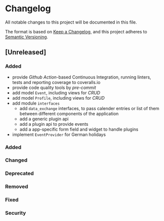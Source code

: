 # Changelog
All notable changes to this project will be documented in this file.

The format is based on [Keep a Changelog](https://keepachangelog.com/en/1.0.0/),
and this project adheres to [Semantic Versioning](https://semver.org/spec/v2.0.0.html).

## [Unreleased]
### Added
- provide _Github Action_-based Continuous Integration, running linters, tests
  and reporting coverage to coveralls.io
- provide code quality tools by _pre-commit_
- add model ``Event``, including views for _CRUD_
- add model ``Profile``, including views for _CRUD_
- add module ``interfaces``
  - add ``data_exchange`` interfaces, to pass calender entries or list of them
    between different components of the application
  - add a generic plugin api
  - add a plugin api to provide events
  - add a app-specific form field and widget to handle plugins
- implement ``EventProvider`` for German holidays



### Added
### Changed
### Deprecated
### Removed
### Fixed
### Security
